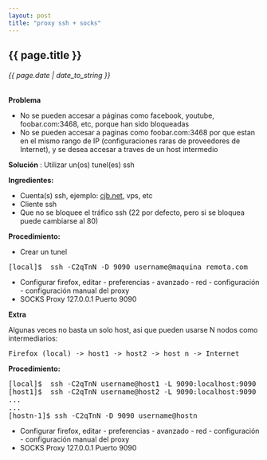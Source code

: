 ```yaml
---
layout: post
title: "proxy ssh + socks"
---
```


## {{ page.title }}

###### {{ page.date | date_to_string }}

**Problema**

- No se pueden accesar a páginas como facebook, youtube, foobar.com:3468, etc, porque han sido bloqueadas
- No se pueden accesar a paginas como foobar.com:3468 por que estan en el mismo rango de IP (configuraciones raras de proveedores de Internet), y se desea accesar a traves de un host intermedio

**Solución** : Utilizar un(os) tunel(es) ssh

**Ingredientes:**

- Cuenta(s) ssh, ejemplo: [cjb.net](http://cjb.net), vps, etc
- Cliente ssh
- Que no se bloquee el tráfico ssh (22 por defecto, pero si se bloquea puede cambiarse al 80)

**Procedimiento:**

- Crear un tunel

<pre class="sh_sh">
[local]$  ssh -C2qTnN -D 9090 username@maquina_remota.com
</pre>

- Configurar firefox, editar - preferencias - avanzado - red - configuración - configuración manual del proxy
- SOCKS Proxy 127.0.0.1 Puerto 9090

**Extra**

Algunas veces no basta un solo host, asi que pueden usarse N nodos como intermediarios:

<pre>
Firefox (local) -> host1 -> host2 -> host n -> Internet
</pre>

**Procedimiento:**

<pre class="sh_sh">
[local]$  ssh -C2qTnN username@host1 -L 9090:localhost:9090
[host1]$  ssh -C2qTnN username@host2 -L 9090:localhost:9090
...
...
[hostn-1]$ ssh -C2qTnN -D 9090 username@hostn
</pre>

- Configurar firefox, editar - preferencias - avanzado - red - configuración - configuración manual del proxy
- SOCKS Proxy 127.0.0.1 Puerto 9090
